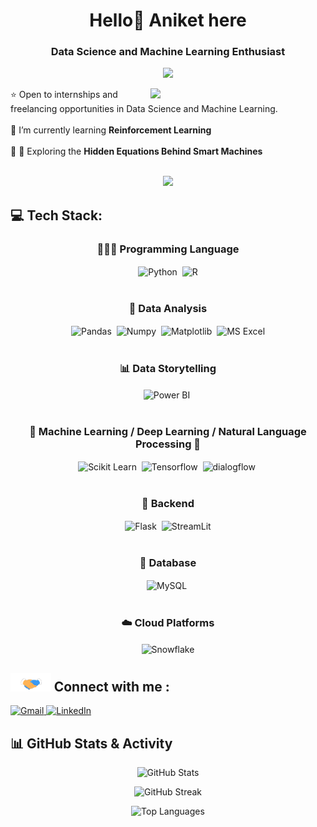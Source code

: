 <h1 align="center">Hello👋 Aniket here</h1>

<h3 align="center"> Data Science and Machine Learning Enthusiast </h3>

<p align = 'center'> <img src= 'https://capsule-render.vercel.app/api?type=rect&color=gradient&height=2.5'/></p>

<img src="the_data.gif" align="right" width="280px">

⭐ Open to internships and freelancing opportunities in Data Science and Machine Learning. <br><br>
🌱 I’m currently learning **Reinforcement Learning**<br><br>
🤩 🧠 Exploring the **Hidden Equations Behind Smart Machines**<br><br>

<p align = 'center'> <img src= 'https://capsule-render.vercel.app/api?type=rect&color=gradient&height=2.5'/></p>

## 💻 Tech Stack:
<div align = 'center'>
  <h3 align="center">🧑🏻‍💻 Programming Language </h3>
  
  <img src="https://img.shields.io/badge/Python-FFD43B?style=for-the-badge&logo=python&logoColor=blue" align="center" alt="Python">
  <img src="" align="center" alt="">

  <img src ="https://img.shields.io/badge/R-276DC3?style=for-the-badge&logo=r&logoColor=white" align ="center" alt ="R">

</div>

<br>

<div align = 'center'>
  <h3 align="center">🧹 Data Analysis </h3>
  
  
  <img src="https://img.shields.io/badge/Pandas-2C2D72?style=for-the-badge&logo=pandas&logoColor=white" align="center" alt="Pandas">
  <img src="" align="center" alt="">
  <img src="https://img.shields.io/badge/Numpy-777BB4?style=for-the-badge&logo=numpy&logoColor=white" align="center" alt="Numpy">
  <img src="" align="center" alt="">
  <img src="https://img.shields.io/badge/Matplotlib-%23ffffff.svg?style=for-the-badge&logo=Matplotlib&logoColor=white" align="center" alt="Matplotlib">
  <img src="" align="center" alt="">
  <img src="https://img.shields.io/badge/Microsoft_Excel-217346?style=for-the-badge&logo=microsoft-excel&logoColor=white" align="center" alt="MS Excel">

</div>

<br>

<div align = 'center'>
  <h3 align="center">📊 Data Storytelling </h3>
    
  <img src="https://img.shields.io/badge/PowerBI-F2C811?style=for-the-badge&logo=Power%20BI&logoColor=white" align="center" alt="Power BI">
  <img src="" align="center" alt="">

</div>

<br>

<div align = 'center'>
  <h3 align="center">🤖 Machine Learning / Deep Learning / Natural Language Processing 🧠</h3>
  
  <img src="https://img.shields.io/badge/scikit_learn-F7931E?style=for-the-badge&logo=scikit-learn&logoColor=white" align="center" alt="Scikit Learn">
  <img src="" align="center" alt="">
  <img src="https://img.shields.io/badge/TensorFlow-FF6F00?style=for-the-badge&logo=TensorFlow&logoColor=white" align="center" alt="Tensorflow">
  <img src="" align="center" alt="">
  <img src="https://img.shields.io/badge/dialogflow-FF9800?style=for-the-badge&logo=dialogflow&logoColor=white" align="center" alt="dialogflow">
  <img src="" align="center" alt="">
  

</div>

<br>

<div align = 'center'>
  <h3 align="center"> 💾 Backend </h3>
  
  <img src="https://img.shields.io/badge/Flask-000000?style=for-the-badge&logo=flask&logoColor=white" align="center" alt="Flask">
  <img src="" align="center" alt="">
  <img src="https://img.shields.io/badge/Streamlit-FF4B4B?style=for-the-badge&logo=Streamlit&logoColor=white" align="center" alt="StreamLit">

</div>
  
<br>

<div align = 'center'>
  <h3 align="center"> 🫙 Database </h3>
  
  <img src="https://img.shields.io/badge/MySQL-005C84?style=for-the-badge&logo=mysql&logoColor=white" align="center" alt="MySQL">
  <img src="" align="center" alt="">

</div>

<br>

<div align = 'center'>
  <h3 align="center">☁️ Cloud Platforms </h3>
  
  <img src="https://img.shields.io/badge/Snowflake-21C3FF?style=for-the-badge&logo=Snowflake&logoColor=white" align="center" alt="Snowflake">

</div>



<h2>
  <img src="https://github.com/sakshamgurbhele/sakshamgurbhele/blob/main/Images/Handshake.gif" height="30"> 
  Connect with me :
</h2>

<div>
    <a href="mailto:singhyadavaniket43@gmail.com" target="_blank">
    <img src="https://img.shields.io/badge/Gmail-D14836?&style=for-the-badge&logo=gmail&logoColor=white" alt="Gmail"/>
</a>

<a href="https://www.linkedin.com/in/aniket-singh-yadav-970b3b296/" target="_blank">
    <img src="https://img.shields.io/badge/LinkedIn-%230077B5.svg?&style=for-the-badge&logo=linkedin&logoColor=white" alt="LinkedIn"/>
</a>
</div>

## 📊 GitHub Stats & Activity  

<p align="center">
  <img src="https://github-readme-stats.vercel.app/api?username=Aniketsy&show_icons=true&theme=radical" alt="GitHub Stats" height="200"/>
</p>

<p align="center">
  <img src="https://github-readme-streak-stats.herokuapp.com?user=Aniketsy&theme=radical&date_format=M%20j%5B%2C%20Y%5D" alt="GitHub Streak" height="200"/>
</p>

<p align="center">
  <img src="https://github-readme-stats.vercel.app/api/top-langs/?username=Aniketsy&layout=compact&theme=radical" alt="Top Languages" height="200"/>
</p>





 
